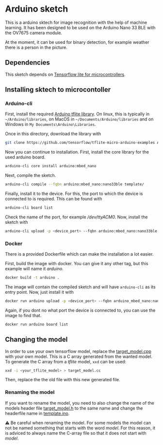 # Arduino sketch

This is a arduino sktech for image recognition with the help of machine learning. It has been designed to be used on the Arduino Nano 33 BLE with the OV7675 camera module.

At the moment, it can be used for binary detection, for example weather there is a person in the picture.

## Dependencies

This sketch depends on [Tensorflow lite for microcontrollers](https://www.tensorflow.org/lite/microcontrollers).

## Installing sktech to microcontoller

### Arduino-cli

First, install the required [Arduino tflite library](https://github.com/tensorflow/tflite-micro-arduino-examples). On linux, this is typically in `~/Arduino/libraries`, on MacOS in `~/Documents/Arduino/libraries` and on Windows in `My Documents\Arduino\Libraries`.

Once in this directory, download the library with

```bash
git clone https://github.com/tensorflow/tflite-micro-arduino-examples Arduino_TensorFlowLite
```

Now you can continue to installation. First, install the core library for the used arduino board.

```bash
arduino-cli core install arduino:mbed_nano
```

Next, compile the sketch.

```bash
arduino-cli compile --fqbn arduino:mbed_nano:nano33ble template/
```

Finally, install it to the device. For this, the port to which the device is connected to is required. This can be found with

```bash
arduino-cli board list
```

Check the name of the port, for example */dev/ttyACM0*. Now, install the sketch with

```bash
arduino-cli upload -p <device_port> --fqbn arduino:mbed_nano:nano33ble template/
```

### Docker

There is a provided Dockerfile which can make the installation a lot easier.

First, build the image with docker. You can give it any other tag, but this example will name it *arduino*.

```bash
docker build -t arduino .
```

The image will contain the compiled sketch and will have `arduino-cli` as its entry point. Now, just install it with

```bash
docker run arduino upload -p <device_port> --fqbn arduino_mbed_nano:nano33ble template
```

Again, if you dont no what port the device is connected to, you can use the image to find that.

```bash
docker run arduino board list
```

## Changing the model

In order to use your own tensorflow model, replace the [target_model.cpp](./template/target_model.cpp) with your own model. This is a C array generated from the wanted model. To generate the C array from a *tflite* model, `xxd` can be used:

```bash
xxd -i <your_tflite_model> > target_model.cc
```

Then, replace the the old file with this new generated file.

### Renaming the model

If you want to rename the model, you need to also change the name of the models header file [target_model.h](./template/target_model.h) to the same name and change the headerfile name in [template.ino](./template/template.ino).

:warning: Be careful when renaming the model. For some models the model can not be named something that starts with the word *model*. For this reason, it is adviced to always name the C-array file so that it does not start with *model*.

